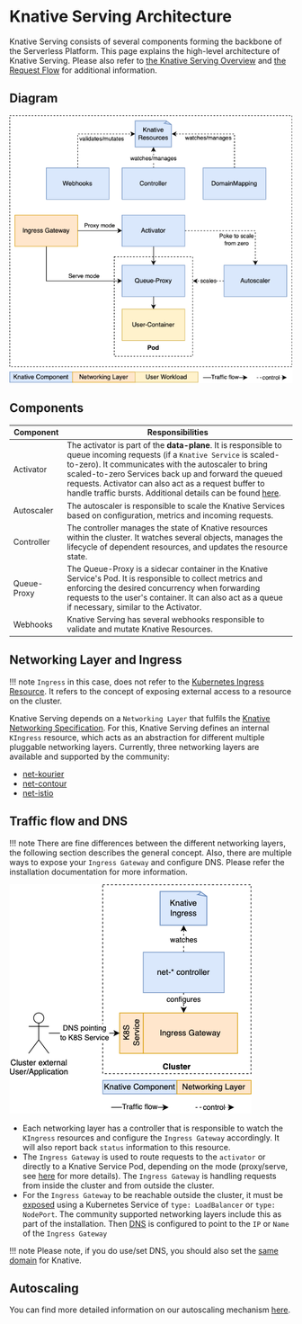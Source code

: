 # Knative Serving Architecture

Knative Serving consists of several components forming the backbone of the Serverless Platform.
This page explains the high-level architecture of Knative Serving. Please also refer to [the Knative Serving Overview](./README.md) 
and [the Request Flow](./request-flow.md) for additional information.

## Diagram

![Knative Serving Architecture](images/serving-architecture.png)

## Components

| Component   | Responsibilities                                                                                                                                                                                                                                                                                                                                                                                                                      |
|-------------|---------------------------------------------------------------------------------------------------------------------------------------------------------------------------------------------------------------------------------------------------------------------------------------------------------------------------------------------------------------------------------------------------------------------------------------|
| Activator   | The activator is part of the **data-plane**. It is responsible to queue incoming requests (if a `Knative Service` is scaled-to-zero). It communicates with the autoscaler to bring scaled-to-zero Services back up and forward the queued requests. Activator can also act as a request buffer to handle traffic bursts. Additional details can be found [here](https://github.com/knative/serving/blob/main/docs/scaling/SYSTEM.md). |
| Autoscaler  | The autoscaler is responsible to scale the Knative Services based on configuration, metrics and incoming requests.                                                                                                                                                                                                                                                                                                                    |
| Controller  | The controller manages the state of Knative resources within the cluster. It watches several objects, manages the lifecycle of dependent resources, and updates the resource state.                                                                                                                                                                                                                                                   |
| Queue-Proxy | The Queue-Proxy is a sidecar container in the Knative Service's Pod. It is responsible to collect metrics and enforcing the desired concurrency when forwarding requests to the user's container. It can also act as a queue if necessary, similar to the Activator.                                                                                                                                                                  |
| Webhooks    | Knative Serving has several webhooks responsible to validate and mutate Knative Resources.                                                                                                                                                                                                                                                                                                                                            |

## Networking Layer and Ingress

!!! note
    `Ingress` in this case, does not refer to the [Kubernetes Ingress Resource](https://kubernetes.io/docs/concepts/services-networking/ingress/). It refers to the concept of exposing external access to a resource on the cluster. 
    
Knative Serving depends on a `Networking Layer` that fulfils the [Knative Networking Specification](https://github.com/knative/networking). 
For this, Knative Serving defines an internal `KIngress` resource, which acts as an abstraction for different multiple pluggable networking layers. Currently, three networking layers are available and supported by the community:

* [net-kourier](https://github.com/knative-sandbox/net-kourier)
* [net-contour](https://github.com/knative-sandbox/net-contour)
* [net-istio](https://github.com/knative-sandbox/net-istio)


## Traffic flow and DNS

!!! note
    There are fine differences between the different networking layers, the following section describes the general concept. Also, there are multiple ways to expose your `Ingress Gateway` and configure DNS. Please refer the installation documentation for more information.

![Knative Serving Architecture Ingress](images/serving-architecture-ingress.png)

* Each networking layer has a controller that is responsible to watch the `KIngress` resources and configure the `Ingress Gateway` accordingly. It will also report back `status` information to this resource.
* The `Ingress Gateway` is used to route requests to the `activator` or directly to a Knative Service Pod, depending on the mode (proxy/serve, see [here](https://github.com/knative/serving/blob/main/docs/scaling/SYSTEM.md) for more details). The `Ingress Gateway` is handling requests  from inside the cluster and from outside the cluster.
* For the `Ingress Gateway` to be reachable outside the cluster, it must be [exposed](https://kubernetes.io/docs/tutorials/kubernetes-basics/expose/expose-intro/) using a Kubernetes Service of `type: LoadBalancer` or `type: NodePort`. The community supported networking layers include this as part of the installation. Then [DNS](../install/yaml-install/serving/install-serving-with-yaml.md#configure-dns) is configured to point to the `IP` or `Name` of the `Ingress Gateway`

!!! note
    Please note, if you do use/set DNS, you should also set the [same domain](./using-a-custom-domain.md) for Knative.


## Autoscaling

You can find more detailed information on our autoscaling mechanism [here](https://github.com/knative/serving/tree/main/docs/scaling).
